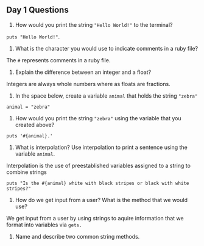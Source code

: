 ## Day 1 Questions

1. How would you print the string `"Hello World!"` to the terminal?

`puts "Hello World!"`.

1. What is the character you would use to indicate comments in a ruby file?

The ``#`` represents comments in a ruby file.

1. Explain the difference between an integer and a float?

Integers are always whole numbers where as floats are fractions.
1. In the space below, create a variable `animal` that holds the string `"zebra"`

`animal = "zebra"`
1. How would you print the string `"zebra"` using the variable that you created above?

`puts '#{animal}.'`
1. What is interpolation? Use interpolation to print a sentence using the variable `animal`.

Interpolation is the use of preestablished variables assigned to a string to combine strings

`puts "Is the #{animal} white with black stripes or black with white stripes?"`

1. How do we get input from a user? What is the method that we would use?

We get input from a user by using strings to aquire information that we format into variables via `gets.`

1. Name and describe two common string methods.
